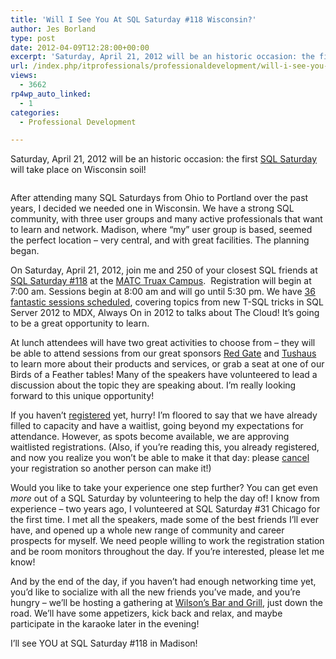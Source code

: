 ```yaml
---
title: 'Will I See You At SQL Saturday #118 Wisconsin?'
author: Jes Borland
type: post
date: 2012-04-09T12:28:00+00:00
excerpt: 'Saturday, April 21, 2012 will be an historic occasion: the first SQL Saturday will take place on Wisconsin soil!'
url: /index.php/itprofessionals/professionaldevelopment/will-i-see-you-at/
views:
  - 3662
rp4wp_auto_linked:
  - 1
categories:
  - Professional Development

---
```

Saturday, April 21, 2012 will be an historic occasion: the first [SQL Saturday][1] will take place on Wisconsin soil!

<p style="text-align: center;">
  <img src="/wp-content/uploads/blogs/ITProfessionals/sqlcowtipping.gif?mtime=1322861751" alt="" />
</p>

After attending many SQL Saturdays from Ohio to Portland over the past years, I decided we needed one in Wisconsin. We have a strong SQL community, with three user groups and many active professionals that want to learn and network. Madison, where “my” user group is based, seemed the perfect location – very central, and with great facilities. The planning began.

On Saturday, April 21, 2012, join me and 250 of your closest SQL friends at [SQL Saturday #118][2] at the [MATC Truax Campus][3].  Registration will begin at 7:00 am. Sessions begin at 8:00 am and will go until 5:30 pm. We have [36 fantastic sessions scheduled][4], covering topics from new T-SQL tricks in SQL Server 2012 to MDX, Always On in 2012 to talks about The Cloud! It’s going to be a great opportunity to learn.

At lunch attendees will have two great activities to choose from – they will be able to attend sessions from our great sponsors [Red Gate][5] and [Tushaus][6] to learn more about their products and services, or grab a seat at one of our Birds of a Feather tables! Many of the speakers have volunteered to lead a discussion about the topic they are speaking about. I’m really looking forward to this unique opportunity!

If you haven’t [registered][7] yet, hurry! I’m floored to say that we have already filled to capacity and have a waitlist, going beyond my expectations for attendance. However, as spots become available, we are approving waitlisted registrations. (Also, if you’re reading this, you already registered, and now you realize you won’t be able to make it that day: please [cancel][8] your registration so another person can make it!)

Would you like to take your experience one step further? You can get even _more_ out of a SQL Saturday by volunteering to help the day of! I know from experience – two years ago, I volunteered at SQL Saturday #31 Chicago for the first time. I met all the speakers, made some of the best friends I’ll ever have, and opened up a whole new range of community and career prospects for myself. We need people willing to work the registration station and be room monitors throughout the day. If you’re interested, please let me know!

And by the end of the day, if you haven’t had enough networking time yet, you’d like to socialize with all the new friends you’ve made, and you’re hungry – we’ll be hosting a gathering at [Wilson’s Bar and Grill][9], just down the road. We’ll have some appetizers, kick back and relax, and maybe participate in the karaoke later in the evening!

I’ll see YOU at SQL Saturday #118 in Madison!

 

<p style="text-align: center;">
  <img src="http://www.sqlsaturday.com/images/sqlsat118_web.png" alt="" />
</p>

 [1]: http://sqlsaturday.com/
 [2]: http://sqlsaturday.com/118/eventhome.aspx
 [3]: http://maps.google.com/maps?q=3550+Anderson+St,+Madison,+WI+53704&hl=en&ll=43.122851,-89.327774&spn=0.021143,0.045447&sll=37.0625,-95.677068&sspn=46.677964,93.076172&hnear=3550+Anderson+St,+Madison,+Wisconsin+53704&t=m&z=15
 [4]: http://sqlsaturday.com/118/schedule.aspx
 [5]: http://www.red-gate.com/
 [6]: http://tushaus.com/Home.aspx
 [7]: http://sqlsaturday.com/118/register.aspx
 [8]: http://sqlsaturday.com/118/changestatusrequest.aspx
 [9]: http://www.wilsonssportsbarandgrill.com/